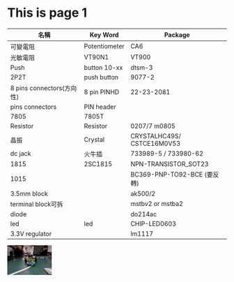 # This is page 1

| 名稱                      | Key Word      | Package                     |
| ------------------------- | ------------- | --------------------------- |
| 可變電阻                  | Potentiometer | CA6                         |
| 光敏電阻                  | VT90N1        | VT900                       |
| Push                      | button 10-xx  | dtsm-3                      |
| 2P2T                      | push button   | 9077-2                      |
| 8 pins connectors(方向性) | 8 pin PINHD   | 22-23-2081                  |
| pins connectors           | PIN header    |                             |
| 7805                      | 7805T         |                             |
| Resistor                  | Resistor      | 0207/7 m0805                |
| 晶振                      | Crystal       | CRYSTALHC49S/ CSTCE16M0V53  |
| dc jack                   | 火牛插        | 733989-5 / 733980-62        |
| 1815                      | 2SC1815       | NPN-TRANSISTOR_SOT23        |
| 1015                      |               | BC369-PNP-TO92-BCE (要反轉) |
| 3.5mm block               |               | ak500/2                     |
| terminal block可拆        |               | mstbv2 or mstba2            |
| diode                     |               | do214ac                     |
| led                       | led           | CHIP-LED0603                |
| 3.3V regulator            |               | lm1117                      |

<img src="DSC07905.JPG" style="zoom:10%;" />
